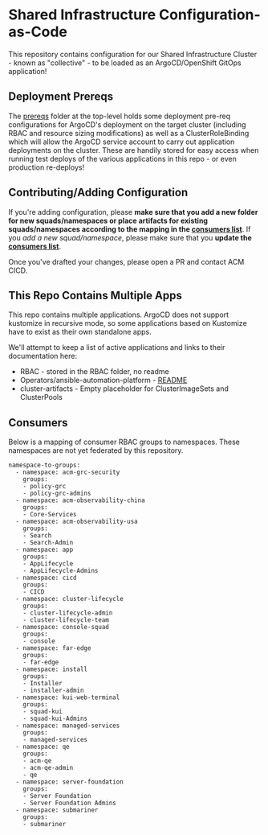 # Shared Infrastructure Configuration-as-Code

This repository contains configuration for our Shared Infrastructure Cluster - known as "collective" - to be loaded as an ArgoCD/OpenShift GitOps application!

## Deployment Prereqs

The [prereqs](./prereqs) folder at the top-level holds some deployment pre-req configurations for ArgoCD's deployment on the target cluster (including RBAC and resource sizing modifications) as well as a ClusterRoleBinding which will allow the ArgoCD service account to carry out application deployments on the cluster.  These are handily stored for easy access when running test deploys of the various applications in this repo - or even production re-deploys!  

## Contributing/Adding Configuration

If you're adding configuration, please **make sure that you add a new folder for new squads/namespaces or place artifacts for existing squads/namespaces according to the mapping in the [consumers list](#Consumers)**.  If you *add a new squad/namespace*, please make sure that you **update the [consumers list](#Consumers)**.  

Once you've drafted your changes, please open a PR and contact ACM CICD.  

## This Repo Contains Multiple Apps

This repo contains multiple applications.  ArgoCD does not support kustomize in recursive mode, so some applications based on Kustomize have to exist as their own standalone apps.  

We'll attempt to keep a list of active applications and links to their documentation here:
* RBAC - stored in the RBAC folder, no readme
* Operators/ansible-automation-platform - [README](./operators/ansible-automation-platform/README.md)
* cluster-artifacts - Empty placeholder for ClusterImageSets and ClusterPools

## Consumers

Below is a mapping of consumer RBAC groups to namespaces.  These namespaces are not yet federated by this repository.  
```
namespace-to-groups:
  - namespace: acm-grc-security
    groups:
    - policy-grc
    - policy-grc-admins
  - namespace: acm-observability-china
    groups:
    - Core-Services
  - namespace: acm-observability-usa
    groups:
    - Search
    - Search-Admin
  - namespace: app
    groups:
    - AppLifecycle
    - AppLifecycle-Admins
  - namespace: cicd
    groups:
    - CICD
  - namespace: cluster-lifecycle
    groups:
    - cluster-lifecycle-admin
    - cluster-lifecycle-team
  - namespace: console-squad
    groups:
    - console
  - namespace: far-edge
    groups:
    - far-edge
  - namespace: install
    groups:
    - Installer
    - installer-admin
  - namespace: kui-web-terminal
    groups:
    - squad-kui
    - squad-kui-Admins
  - namespace: managed-services
    groups:
    - managed-services
  - namespace: qe
    groups:
    - acm-qe
    - acm-qe-admin
    - qe
  - namespace: server-foundation
    groups:
    - Server Foundation
    - Server Foundation Admins
  - namespace: submariner
    groups:
    - submariner
```
